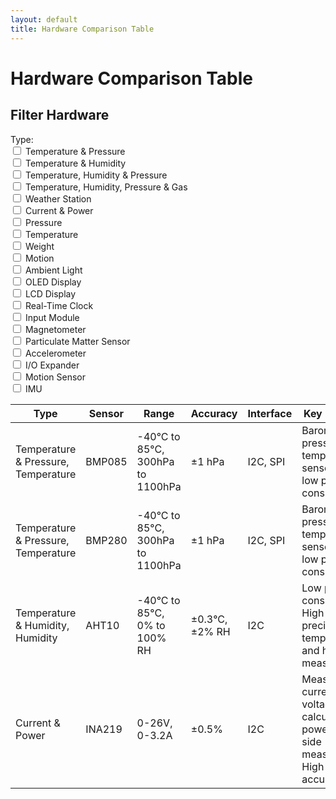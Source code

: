 ```yaml
---
layout: default
title: Hardware Comparison Table
---
```


# Hardware Comparison Table

## Filter Hardware

<div style="display: flex; flex-wrap: wrap;">
  <div style="margin-right: 20px;">
    <label>Type:</label>
    <div>
      <input type="checkbox" class="typeFilter" value="Temperature & Pressure"> Temperature & Pressure<br>
      <input type="checkbox" class="typeFilter" value="Temperature & Humidity"> Temperature & Humidity<br>
      <input type="checkbox" class="typeFilter" value="Temperature, Humidity & Pressure"> Temperature, Humidity & Pressure<br>
      <input type="checkbox" class="typeFilter" value="Temperature, Humidity, Pressure & Gas"> Temperature, Humidity, Pressure & Gas<br>
      <input type="checkbox" class="typeFilter" value="Weather Station"> Weather Station<br>
      <input type="checkbox" class="typeFilter" value="Current & Power"> Current & Power<br>
      <input type="checkbox" class="typeFilter" value="Pressure"> Pressure<br>
      <input type="checkbox" class="typeFilter" value="Temperature"> Temperature<br>
      <input type="checkbox" class="typeFilter" value="Weight"> Weight<br>
      <input type="checkbox" class="typeFilter" value="Motion"> Motion<br>
      <input type="checkbox" class="typeFilter" value="Ambient Light"> Ambient Light<br>
      <input type="checkbox" class="typeFilter" value="OLED Display"> OLED Display<br>
      <input type="checkbox" class="typeFilter" value="LCD Display"> LCD Display<br>
      <input type="checkbox" class="typeFilter" value="Real-Time Clock"> Real-Time Clock<br>
      <input type="checkbox" class="typeFilter" value="Input Module"> Input Module<br>
      <input type="checkbox" class="typeFilter" value="Magnetometer"> Magnetometer<br>
      <input type="checkbox" class="typeFilter" value="Particulate Matter Sensor"> Particulate Matter Sensor<br>
      <input type="checkbox" class="typeFilter" value="Accelerometer"> Accelerometer<br>
      <input type="checkbox" class="typeFilter" value="I/O Expander"> I/O Expander<br>
      <input type="checkbox" class="typeFilter" value="Motion Sensor"> Motion Sensor<br>
      <input type="checkbox" class="typeFilter" value="IMU"> IMU<br>
    </div>
  </div>
</div>

<div style="overflow-x: auto;">
  <table id="comparisonTable">
    <thead>
      <tr>
        <th>Type</th>
        <th>Sensor</th>
        <th>Range</th>
        <th>Accuracy</th>
        <th>Interface</th>
        <th>Key Features</th>
      </tr>
    </thead>
    <tbody>
      <tr>
        <td data-type="Temperature & Pressure, Temperature">Temperature & Pressure, Temperature</td>
        <td>BMP085</td>
        <td>-40°C to 85°C, 300hPa to 1100hPa</td>
        <td>±1 hPa</td>
        <td>I2C, SPI</td>
        <td>Barometric pressure and temperature sensor with low power consumption</td>
      </tr>
      <tr>
        <td data-type="Temperature & Pressure, Temperature">Temperature & Pressure, Temperature</td>
        <td>BMP280</td>
        <td>-40°C to 85°C, 300hPa to 1100hPa</td>
        <td>±1 hPa</td>
        <td>I2C, SPI</td>
        <td>Barometric pressure and temperature sensor with low power consumption</td>
      </tr>
      <tr>
        <td data-type="Temperature & Humidity, Humidity">Temperature & Humidity, Humidity</td>
        <td>AHT10</td>
        <td>-40°C to 85°C, 0% to 100% RH</td>
        <td>±0.3°C, ±2% RH</td>
        <td>I2C</td>
        <td>Low power consumption, High precision temperature and humidity measurement</td>
      </tr>
      <tr>
        <td data-type="Current & Power">Current & Power</td>
        <td>INA219</td>
        <td>0-26V, 0-3.2A</td>
        <td>±0.5%</td>
        <td>I2C</td>
        <td>Measures current and voltage, Can calculate power, High-side measurement, High accuracy</td>
      </tr>
      <!-- Continue filling in the rows for the rest of the hardware -->
      <!-- Make sure each row has the appropriate data-type attribute -->
    </tbody>
  </table>
</div>

<script>
document.querySelectorAll('.typeFilter').forEach(filter => {
  filter.addEventListener('change', filterTable);
});

function filterTable() {
  const typeFilters = Array.from(document.querySelectorAll('.typeFilter:checked')).map(cb => cb.value);

  const rows = document.querySelectorAll('#comparisonTable tbody tr');

  rows.forEach(row => {
    const typeCell = row.children[0];
    const types = typeCell.getAttribute('data-type').split(', ').map(type => type.trim());
    const typeMatch = typeFilters.length === 0 || typeFilters.some(filter => types.includes(filter));
    row.style.display = typeMatch ? '' : 'none';
  });
}
</script>
